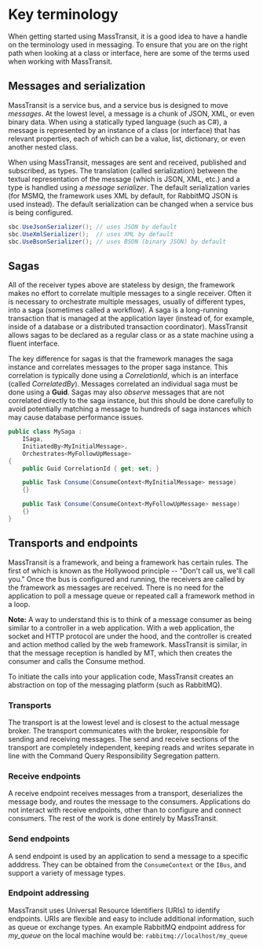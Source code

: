 # Key terminology

When getting started using MassTransit, it is a good idea to have a handle on the terminology
used in messaging. To ensure that you are on the right path when looking at a class or interface,
here are some of the terms used when working with MassTransit.


## Messages and serialization

MassTransit is a service bus, and a service bus is designed to move *messages*. At the lowest
level, a message is a chunk of JSON, XML, or even binary data. When using a statically typed
language (such as C#), a message is represented by an instance of a class (or interface) that
has relevant properties, each of which can be a value, list, dictionary, or even another nested
class.

When using MassTransit, messages are sent and received, published and subscribed, as types. The
translation (called serialization) between the textual representation of the message (which is
JSON, XML, etc.) and a type is handled using a *message serializer*. The default serialization
varies (for MSMQ, the framework uses XML by default, for RabbitMQ JSON is used instead). The
default serialization can be changed when a service bus is being configured.

```csharp
sbc.UseJsonSerializer(); // uses JSON by default
sbc.UseXmlSerializer();  // uses XML by default
sbc.UseBsonSerializer(); // uses BSON (binary JSON) by default
```

## Sagas

All of the receiver types above are stateless by design, the framework makes no effort to
correlate multiple messages to a single receiver. Often it is necessary to orchestrate
multiple messages, usually of different types, into a saga (sometimes called a workflow). A
saga is a long-running transaction that is managed at the application layer (instead of, for
example, inside of a database or a distributed transaction coordinator). MassTransit allows
sagas to be declared as a regular class or as a state machine using a fluent interface.

The key difference for sagas is that the framework manages the saga instance and correlates
messages to the proper saga instance. This correlation is typically done using a *CorrelationId*,
which is an interface (called *CorrelatedBy*). Messages correlated an individual saga must be
done using a **Guid**. Sagas may also *observe* messages that are not correlated directly to
the saga instance, but this should be done carefully to avoid potentially matching a message
to hundreds of saga instances which may cause database performance issues.

```csharp
public class MySaga :
    ISaga,
    InitiatedBy<MyInitialMessage>,
    Orchestrates<MyFollowUpMessage>
{
    public Guid CorrelationId { get; set; }

    public Task Consume(ConsumeContext<MyInitialMessage> message)
    {}

    public Task Consume(ConsumeContext<MyFollowUpMessage> message)
    {}
}
```

## Transports and endpoints

MassTransit is a framework, and being a framework has certain rules. The first of which is known
as the Hollywood principle -- "Don't call us, we'll call you." Once the bus is configured and
running, the receivers are called by the framework as messages are received. There is no need
for the application to poll a message queue or repeated call a framework method in a loop.

<div class="alert alert-info">
<b>Note:</b>
A way to understand this is to think of a message consumer as being similar to a controller
in a web application. With a web application, the socket and HTTP protocol are under the
hood, and the controller is created and action method called by the web framework. MassTransit
is similar, in that the message reception is handled by MT, which then creates the consumer
and calls the Consume method.
</div>

To initiate the calls into your application code, MassTransit creates an abstraction on top of
the messaging platform (such as RabbitMQ).

### Transports
The transport is at the lowest level and is closest to the actual message broker. The transport
communicates with the broker, responsible for sending and receiving messages. The send and receive
sections of the transport are completely independent, keeping reads and writes separate in line with
the Command Query Responsibility Segregation pattern.

### Receive endpoints
A receive endpoint receives messages from a transport, deserializes the message body, and routes
the message to the consumers. Applications do not interact with receive endpoints, other than to
configure and connect consumers. The rest of the work is done entirely by MassTransit.

### Send endpoints
A send endpoint is used by an application to send a message to a specific adddress. They can be
obtained from the `ConsumeContext` or the `IBus`, and support a variety of message types.

### Endpoint addressing
MassTransit uses Universal Resource Identifiers (URIs) to identify endpoints. URIs are flexible
and easy to include additional information, such as queue or exchange types. An example RabbitMQ
endpoint address for *my_queue* on the local machine would be: `rabbitmq://localhost/my_queue`
